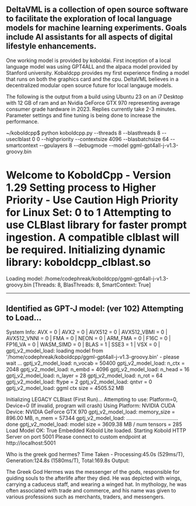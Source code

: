 ## DeltaVML is a collection of open source software to facilitate the exploration of local language models for machine learning experiments. Goals include AI assistants for all aspects of digital lifestyle enhancements.
One working model is provided by koboldai. First inception of a local language model was using GPT4ALL and the alpaca model provided by Stanford university. Kobaldcpp provides my first experience finding a model that runs on both the graphics card and the cpu. DeltaVML believes in a decentralized modular open source future for local langauge models.

The following is the output from a build using Ubuntu 23 on an i7 Desktop with 12 GB of ram and an Nvidia GeForce GTX 970 representing average consumer grade hardware in 2023. Replies currently take 2-3 minutes. Parameter settings and fine tuning
is being done to increase the performance.


~/koboldcpp$ python koboldcpp.py --threads 8 --blasthreads 8 --useclblast 0 0 --highpriority --contextsize 4096 --blasbatchsize 64 --smartcontext --gpulayers 8 --debugmode --model ggml-gpt4all-j-v1.3-groovy.bin


Welcome to KoboldCpp - Version 1.29
Setting process to Higher Priority - Use Caution
High Priority for Linux Set: 0 to 1
Attempting to use CLBlast library for faster prompt ingestion. A compatible clblast will be required.
Initializing dynamic library: koboldcpp_clblast.so
==========
Loading model: /home/codephreak/koboldcpp/ggml-gpt4all-j-v1.3-groovy.bin 
[Threads: 8, BlasThreads: 8, SmartContext: True]

---
Identified as GPT-J model: (ver 102)
Attempting to Load...
---
System Info: AVX = 0 | AVX2 = 0 | AVX512 = 0 | AVX512_VBMI = 0 | AVX512_VNNI = 0 | FMA = 0 | NEON = 0 | ARM_FMA = 0 | F16C = 0 | FP16_VA = 0 | WASM_SIMD = 0 | BLAS = 1 | SSE3 = 1 | VSX = 0 | 
gptj_v2_model_load: loading model from '/home/codephreak/koboldcpp/ggml-gpt4all-j-v1.3-groovy.bin' - please wait ...
gptj_v2_model_load: n_vocab = 50400
gptj_v2_model_load: n_ctx   = 2048
gptj_v2_model_load: n_embd  = 4096
gptj_v2_model_load: n_head  = 16
gptj_v2_model_load: n_layer = 28
gptj_v2_model_load: n_rot   = 64
gptj_v2_model_load: ftype   = 2
gptj_v2_model_load: qntvr   = 0
gptj_v2_model_load: ggml ctx size = 4505.52 MB

Initializing LEGACY CLBlast (First Run)...
Attempting to use: Platform=0, Device=0 (If invalid, program will crash)
Using Platform: NVIDIA CUDA Device: NVIDIA GeForce GTX 970
gptj_v2_model_load: memory_size =   896.00 MB, n_mem = 57344
gptj_v2_model_load: ................................... done
gptj_v2_model_load: model size =  3609.38 MB / num tensors = 285
Load Model OK: True
Embedded Kobold Lite loaded.
Starting Kobold HTTP Server on port 5001
Please connect to custom endpoint at http://localhost:5001

Who is the greek god hermes?
Time Taken - Processing:45.0s (529ms/T), Generation:124.8s (1580ms/T), Total:169.8s
Output: 

The Greek God Hermes was the messenger of the gods, responsible for guiding souls to the afterlife after they died. He was depicted with wings, carrying a caduceus staff, and wearing a winged hat. In mythology, he was often associated with trade and commerce, and his name was given to various professions such as merchants, traders, and messengers.


<!--

**Here are some ideas to get you started:**

🙋‍♀️ A short introduction - what is your organization all about?
🌈 Contribution guidelines - how can the community get involved?
👩‍💻 Useful resources - where can the community find your docs? Is there anything else the community should know?
🍿 Fun facts - what does your team eat for breakfast?
🧙 Remember, you can do mighty things with the power of [Markdown](https://docs.github.com/github/writing-on-github/getting-started-with-writing-and-formatting-on-github/basic-writing-and-formatting-syntax)
-->

